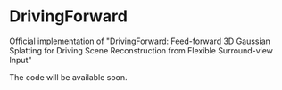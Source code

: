 # DrivingForward
Official implementation of "DrivingForward: Feed-forward 3D Gaussian Splatting for Driving Scene Reconstruction from Flexible Surround-view Input"

The code will be available soon.
